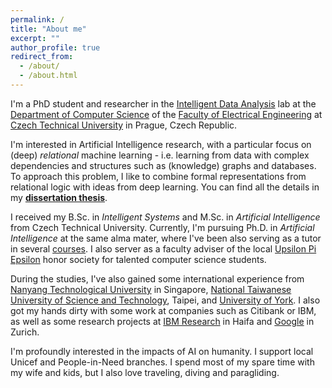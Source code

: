```yaml
---
permalink: /
title: "About me"
excerpt: ""
author_profile: true
redirect_from: 
  - /about/
  - /about.html
---
```


I'm a PhD student and researcher in the [Intelligent Data Analysis](http://ida.fel.cvut.cz) lab at the [Department of Computer Science](http://cs.fel.cvut.cz/) of the [Faculty of Electrical Engineering](https://www.fel.cvut.cz/en) at [Czech Technical University](https://www.cvut.cz/en) in Prague, Czech Republic.

I'm interested in Artificial Intelligence research, with a particular focus on (deep) *relational* machine learning - i.e. learning from data with complex dependencies and structures such as (knowledge) graphs and databases. To approach this problem, I like to combine formal representations from relational logic with ideas from deep learning. You can find all the details in my [**dissertation thesis**](/publications/dissertation.md).

I received my B.Sc. in *Intelligent Systems* and M.Sc. in *Artificial Intelligence* from Czech Technical University. Currently, I'm pursuing Ph.D. in *Artificial Intelligence* at the same alma mater, where I've been also serving as a tutor in several [courses](teaching.md). I also server as a faculty adviser of the local [Upsilon Pi Epsilon](http://upe.cvut.cz/) honor society for talented computer science students.

During the studies, I've also gained some international experience from [Nanyang Technological University](https://www.ntu.edu.sg/) in Singapore, [National Taiwanese University of Science and Technology](https://www.ntust.edu.tw/?Lang=en), Taipei, and [University of York](https://www.york.ac.uk/). I also got my hands dirty with some work at companies such as Citibank or IBM, as well as some research projects at [IBM Research](https://www.research.ibm.com/labs/haifa/) in Haifa and [Google](https://research.google/locations/zurich/) in Zurich.

I'm profoundly interested in the impacts of AI on humanity. I support local Unicef and People-in-Need  branches. I spend most of my spare time with my wife and kids, but I also love traveling, diving and paragliding.